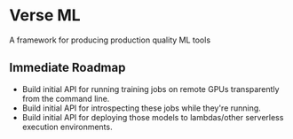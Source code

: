 # Verse ML

A framework for producing production quality ML tools

## Immediate Roadmap

- Build initial API for running training jobs on remote GPUs transparently from the command line.
- Build initial API for introspecting these jobs while they're running.
- Build initial API for deploying those models to lambdas/other serverless execution environments.
